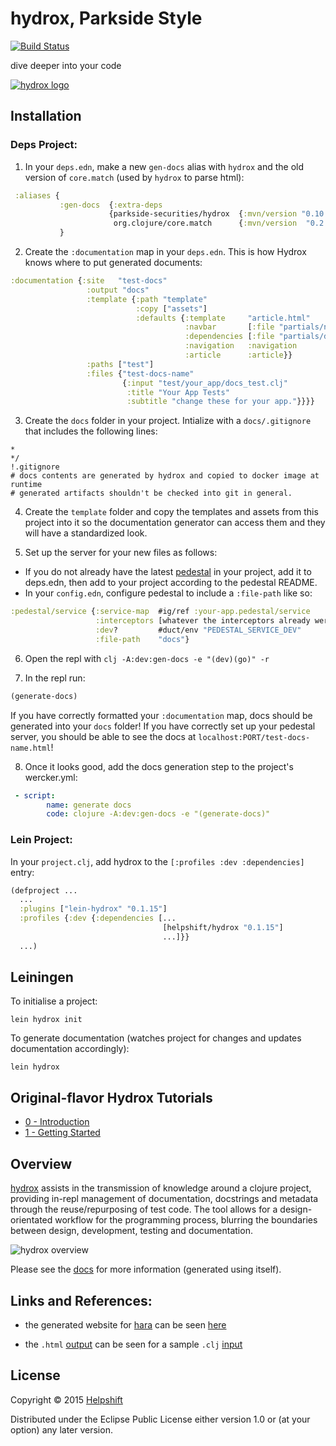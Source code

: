 # hydrox, Parkside Style

[![Build Status](https://travis-ci.com/parkside-securities/hydrox.svg?branch=master)](https://travis-ci.org/helpshift/hydrox)

dive deeper into your code

[![hydrox logo](https://raw.githubusercontent.com/helpshift/hydrox/master/template/assets/img/big.png)](http://helpshift.github.io/hydrox)

## Installation

### Deps Project:
1. In your `deps.edn`, make a new `gen-docs` alias with `hydrox` and the old version of `core.match` (used by `hydrox` to parse html):
```clojure
 :aliases {
           :gen-docs  {:extra-deps
                      {parkside-securities/hydrox  {:mvn/version "0.10.5"}
                       org.clojure/core.match      {:mvn/version  "0.2.2"}}
           }
```
2. Create the `:documentation` map in your `deps.edn`. This is how Hydrox knows where to put generated documents:
```clojure
:documentation {:site   "test-docs"
                 :output "docs"
                 :template {:path "template"
                            :copy ["assets"]
                            :defaults {:template     "article.html"
                                       :navbar       [:file "partials/navbar.html"]
                                       :dependencies [:file "partials/deps-web.html"]
                                       :navigation   :navigation
                                       :article      :article}}
                 :paths ["test"]
                 :files {"test-docs-name"
                         {:input "test/your_app/docs_test.clj"
                          :title "Your App Tests"
                          :subtitle "change these for your app."}}}}

```
3. Create the `docs` folder in your project. Intialize with a `docs/.gitignore` that includes the following lines:
```
*
*/
!.gitignore
# docs contents are generated by hydrox and copied to docker image at runtime 
# generated artifacts shouldn't be checked into git in general.
```

4. Create the `template` folder and copy the templates and assets from this project into it so the documentation generator can access them and they will have a standardized look.

5. Set up the server for your new files as follows:
- If you do not already have the latest [pedestal](https://github.com/parkside-securities/pedestal) in your project, add it to deps.edn,
  then add to your project according to the pedestal README.
- In your `config.edn`, configure pedestal to include a `:file-path` like so:
```clojure
:pedestal/service {:service-map  #ig/ref :your-app.pedestal/service
                   :interceptors [whatever the interceptors already were if you've got 'em']
                   :dev?         #duct/env "PEDESTAL_SERVICE_DEV"
                   :file-path    "docs"}
```

6. Open the repl with `clj -A:dev:gen-docs -e "(dev)(go)" -r`

7. In the repl run:
```clojure
(generate-docs)
```
If you have correctly formatted your `:documentation` map, docs should be generated into your `docs` folder!
If you have correctly set up your pedestal server, you should be able to see the docs at `localhost:PORT/test-docs-name.html`!

8. Once it looks good, add the docs generation step to the project's wercker.yml:
```yaml
 - script:
        name: generate docs
        code: clojure -A:dev:gen-docs -e "(generate-docs)"
```


### Lein Project:
In your `project.clj`, add hydrox to the `[:profiles :dev :dependencies]` entry:  

```clojure
(defproject ...
  ...
  :plugins ["lein-hydrox" "0.1.15"]
  :profiles {:dev {:dependencies [...
                                  [helpshift/hydrox "0.1.15"]
                                  ...]}}
  ...)
```

## Leiningen

To initialise a project:

```shell
lein hydrox init
```

To generate documentation (watches project for changes and updates documentation accordingly):

```shell
lein hydrox
```

## Original-flavor Hydrox Tutorials

- [0 - Introduction](https://youtu.be/3MIaucjfJcE)
- [1 - Getting Started](https://youtu.be/p93LmHOzy6Q)

## Overview 

[hydrox](https://www.github.com/helpshift/hydrox) assists in the transmission of knowledge around a clojure project, providing in-repl management of documentation, docstrings and metadata through the reuse/repurposing of test code. The tool allows for a design-orientated workflow for the programming process, blurring the boundaries between design, development, testing and documentation.

![hydrox overview](https://raw.githubusercontent.com/helpshift/hydrox/master/template/assets/img/hydrox-overview.png)

Please see the [docs](http://helpshift.github.io/hydrox) for more information (generated using itself).

## Links and References:

- the generated website for [hara](https://www.github.com/zcaudate/hara) can be seen [here](http://docs.caudate.me/hara)

- the `.html` [output](http://helpshift.github.io/hydrox/sample-document.html) can be seen for a sample `.clj` [input](https://github.com/helpshift/hydrox/blob/master/test/documentation/sample_document.clj)

## License

Copyright © 2015 [Helpshift](https://www.helpshift.com/)

Distributed under the Eclipse Public License either version 1.0 or (at
your option) any later version.
